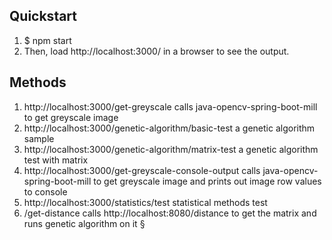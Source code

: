 ## Quickstart

1. $ npm start
2. Then, load http://localhost:3000/ in a browser to see the output.

## Methods

1. http://localhost:3000/get-greyscale calls java-opencv-spring-boot-mill to get greyscale image
2. http://localhost:3000/genetic-algorithm/basic-test a genetic algorithm sample
3. http://localhost:3000/genetic-algorithm/matrix-test a genetic algorithm test with matrix
4. http://localhost:3000/get-greyscale-console-output calls java-opencv-spring-boot-mill to get greyscale image
   and prints out image row values to console
5. http://localhost:3000/statistics/test statistical methods test
6. /get-distance calls http://localhost:8080/distance to get the matrix and runs genetic algorithm on it
§
